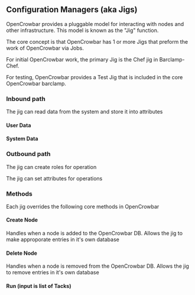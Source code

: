 ## Configuration Managers (aka Jigs)

OpenCrowbar provides a pluggable model for interacting with nodes and other infrastructure.  This model is known as the "Jig" function.

The core concept is that OpenCrowbar has 1 or more Jigs that preform the work of OpenCrowbar via Jobs.

For initial OpenCrowbar work, the primary Jig is the Chef jig in Barclamp-Chef.

For testing, OpenCrowbar provides a Test Jig that is included in the core OpenCrowbar barclamp.

### Inbound path

The jig can read data from the system and store it into attributes

#### User Data
#### System Data

### Outbound path

The jig can create roles for operation

The jig can set attributes for operations

### Methods 

Each jig overrides the following core methods in OpenCrowbar

#### Create Node
Handles when a node is added to the OpenCrowbar DB.  Allows the jig to make approporate entries in it's own database

#### Delete Node
Handles when a node is removed from the OpenCrowbar DB.  Allows the jig to remove entries in it's own database

#### Run (input is list of Tacks)

